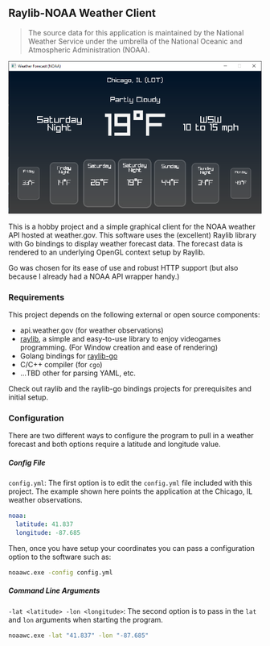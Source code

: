 ## Raylib-NOAA Weather Client
> The source data for this application is maintained by the National Weather Service under the umbrella of the 
National Oceanic and Atmospheric Administration (NOAA).

![NOAAWC](screenshots/noaawc.png "Screenshot of the NOAA Weather Client")

This is a hobby project and a simple graphical client for the NOAA weather API hosted at weather.gov. This software 
uses the (excellent) Raylib library with Go bindings to display weather forecast data. The forecast data is rendered 
to an underlying OpenGL context setup by Raylib.

Go was chosen for its ease of use and robust HTTP support (but also because I already had a NOAA API wrapper handy.)

### Requirements
This project depends on the following external or open source components:
- api.weather.gov (for weather observations)
- [raylib](https://www.raylib.com/), a simple and easy-to-use library to enjoy videogames programming. (For Window 
creation and ease of rendering)
- Golang bindings for [raylib-go](https://github.com/gen2brain/raylib-go)
- C/C++ compiler (for `cgo`)
- ...TBD other for parsing YAML, etc.

Check out raylib and the raylib-go bindings projects for prerequisites and initial setup.

### Configuration
There are two different ways to configure the program to pull in a weather forecast and both options require a 
latitude and longitude value.

##### Config File
`config.yml`: The first option is to edit the `config.yml` file included with this project. The example shown here 
points the application at the Chicago, IL weather observations.

```yaml
noaa:
  latitude: 41.837
  longitude: -87.685
```
Then, once you have setup your coordinates you can pass a configuration option to the software such as:
```bash
noaawc.exe -config config.yml
```

##### Command Line Arguments
`-lat <latitude> -lon <longitude>`: The second option is to pass in the `lat` and `lon` arguments when starting the program.
```bash
noaawc.exe -lat "41.837" -lon "-87.685"
```
